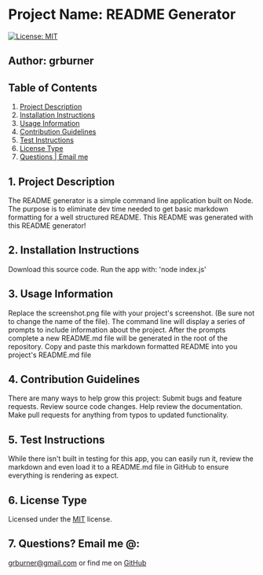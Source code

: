 # Project Name: README Generator


[![License: MIT](https://img.shields.io/badge/License-MIT-yellow.svg)](https://opensource.org/licenses/MIT)

## Author: grburner

## Table of Contents
<!--ts-->
1. [ Project Description ](#desc)
2. [ Installation Instructions ](#inst)
3. [ Usage Information ](#use)
4. [ Contribution Guidelines ](#guide)
5. [ Test Instructions ](#test)
6. [ License Type ](#l-type)
7. [ Questions | Email me ](#email)


<!--te-->
<a name="desc"></a>
## 1. Project Description

The README generator is a simple command line application built on Node. The purpose is to eliminate dev time needed to get basic markdown formatting for a well structured README. This README was generated with this README generator!
<a name="inst"></a>
## 2. Installation Instructions

 Download this source code. Run the app with: 'node index.js'

<a name="use"></a>
## 3. Usage Information

 Replace the screenshot.png file with your project's screenshot. (Be sure not to change the name of the file). The command line will display a series of prompts to include information about the project. After the prompts complete a new README.md file will be generated in the root of the repository. Copy and paste this markdown formatted README into you project's README.md file

<a name="guide"></a>
## 4. Contribution Guidelines

 There are many ways to help grow this project: Submit bugs and feature requests. Review source code changes. Help review the documentation. Make pull requests for anything from typos to updated functionality.

<a name="test"></a>
## 5. Test Instructions

 While there isn't built in testing for this app, you can easily run it, review the markdown and even load it to a README.md file in GitHub to ensure everything is rendering as expect. 

<a name="l-type"></a>
## 6. License Type

 Licensed under the [MIT](license/mit.txt) license.

<a name="email"></a>
## 7. Questions? Email me @:

[grburner@gmail.com](mailto:grburner@gmail.com) or find me on [GitHub](https://github.com/grburner)
